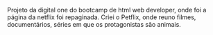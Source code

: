 Projeto da digital one do bootcamp de html web developer, onde foi a página da netflix foi repaginada. Criei o Petflix, onde reuno filmes, documentários, séries em que os protagonistas são animais.